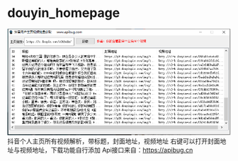 # douyin_homepage
![源码图](https://github.com/Apibug/douyin_homepage/blob/main/123.png)
抖音个人主页所有视频解析，带标题，封面地址，视频地址
右键可以打开封面地址与视频地址，下载功能自行添加
Api接口来自：https://apibug.cn

